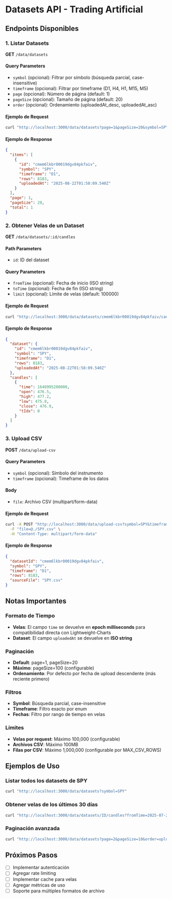 # Datasets API - Trading Artificial

## Endpoints Disponibles

### 1. Listar Datasets

**GET** `/data/datasets`

#### Query Parameters
- `symbol` (opcional): Filtrar por símbolo (búsqueda parcial, case-insensitive)
- `timeframe` (opcional): Filtrar por timeframe (D1, H4, H1, M15, M5)
- `page` (opcional): Número de página (default: 1)
- `pageSize` (opcional): Tamaño de página (default: 20)
- `order` (opcional): Ordenamiento (uploadedAt_desc, uploadedAt_asc)

#### Ejemplo de Request
```bash
curl "http://localhost:3000/data/datasets?page=1&pageSize=20&symbol=SPY&timeframe=D1"
```

#### Ejemplo de Response
```json
{
  "items": [
    {
      "id": "cmem6lkbr00019dgv84pkfaiv",
      "symbol": "SPY",
      "timeframe": "D1",
      "rows": 8183,
      "uploadedAt": "2025-08-22T01:58:09.540Z"
    }
  ],
  "page": 1,
  "pageSize": 20,
  "total": 1
}
```

### 2. Obtener Velas de un Dataset

**GET** `/data/datasets/:id/candles`

#### Path Parameters
- `id`: ID del dataset

#### Query Parameters
- `fromTime` (opcional): Fecha de inicio (ISO string)
- `toTime` (opcional): Fecha de fin (ISO string)
- `limit` (opcional): Límite de velas (default: 100000)

#### Ejemplo de Request
```bash
curl "http://localhost:3000/data/datasets/cmem6lkbr00019dgv84pkfaiv/candles?limit=50000"
```

#### Ejemplo de Response
```json
{
  "dataset": {
    "id": "cmem6lkbr00019dgv84pkfaiv",
    "symbol": "SPY",
    "timeframe": "D1",
    "rows": 8183,
    "uploadedAt": "2025-08-22T01:58:09.540Z"
  },
  "candles": [
    {
      "time": 1640995200000,
      "open": 476.5,
      "high": 477.2,
      "low": 475.8,
      "close": 476.9,
      "tIdx": 0
    }
  ]
}
```

### 3. Upload CSV

**POST** `/data/upload-csv`

#### Query Parameters
- `symbol` (opcional): Símbolo del instrumento
- `timeframe` (opcional): Timeframe de los datos

#### Body
- `file`: Archivo CSV (multipart/form-data)

#### Ejemplo de Request
```bash
curl -X POST "http://localhost:3000/data/upload-csv?symbol=SPY&timeframe=D1" \
  -F "file=@./SPY.csv" \
  -H "Content-Type: multipart/form-data"
```

#### Ejemplo de Response
```json
{
  "datasetId": "cmem6lkbr00019dgv84pkfaiv",
  "symbol": "SPY",
  "timeframe": "D1",
  "rows": 8183,
  "sourceFile": "SPY.csv"
}
```

## Notas Importantes

### Formato de Tiempo
- **Velas**: El campo `time` se devuelve en **epoch milliseconds** para compatibilidad directa con Lightweight-Charts
- **Dataset**: El campo `uploadedAt` se devuelve en **ISO string**

### Paginación
- **Default**: page=1, pageSize=20
- **Máximo**: pageSize=100 (configurable)
- **Ordenamiento**: Por defecto por fecha de upload descendente (más reciente primero)

### Filtros
- **Symbol**: Búsqueda parcial, case-insensitive
- **Timeframe**: Filtro exacto por enum
- **Fechas**: Filtro por rango de tiempo en velas

### Límites
- **Velas por request**: Máximo 100,000 (configurable)
- **Archivos CSV**: Máximo 100MB
- **Filas por CSV**: Máximo 1,000,000 (configurable por MAX_CSV_ROWS)

## Ejemplos de Uso

### Listar todos los datasets de SPY
```bash
curl "http://localhost:3000/data/datasets?symbol=SPY"
```

### Obtener velas de los últimos 30 días
```bash
curl "http://localhost:3000/data/datasets/ID/candles?fromTime=2025-07-23T00:00:00.000Z"
```

### Paginación avanzada
```bash
curl "http://localhost:3000/data/datasets?page=2&pageSize=10&order=uploadedAt_asc"
```

## Próximos Pasos

- [ ] Implementar autenticación
- [ ] Agregar rate limiting
- [ ] Implementar cache para velas
- [ ] Agregar métricas de uso
- [ ] Soporte para múltiples formatos de archivo
